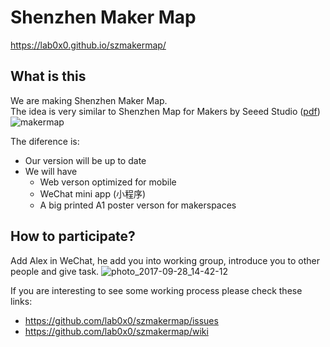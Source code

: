 # Shenzhen Maker Map
https://lab0x0.github.io/szmakermap/

## What is this

We are making Shenzhen Maker Map.  
The idea is very similar to Shenzhen Map for Makers by Seeed Studio ([pdf](http://www.seeedstudio.com/document/pdf/Shenzhen%20Map%20for%20Makers.pdf))
![makermap](https://user-images.githubusercontent.com/415928/30964692-2f49cd6c-a45b-11e7-8fc6-0eb14c4fc1ba.jpg)

The diference is:
- Our version will be up to date
- We will have 
  - Web verson optimized for mobile
  - WeChat mini app (小程序)
  - A big printed A1 poster verson for makerspaces


## How to participate?

Add Alex in WeChat, he add you into working group, introduce you to other people and give task.
![photo_2017-09-28_14-42-12](https://user-images.githubusercontent.com/415928/30965128-e5d6c5a2-a45c-11e7-87f4-dcbebb5da7f8.jpg)

If you are interesting to see some working process please check these links:
- https://github.com/lab0x0/szmakermap/issues
- https://github.com/lab0x0/szmakermap/wiki

